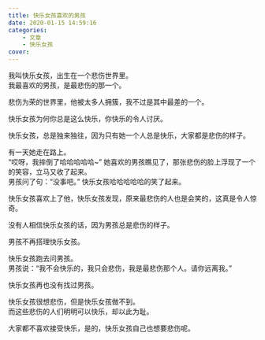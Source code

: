 ```yaml
---
title: 快乐女孩喜欢的男孩
date: 2020-01-15 14:59:16
categories: 
    - 文章
    - 快乐女孩
cover: 
---
```

我叫快乐女孩，出生在一个悲伤世界里。    
我最喜欢的男孩，是最悲伤的那一个。      

悲伤为荣的世界里，他被太多人拥簇，我不过是其中最差的一个。  

快乐女孩为何你总是这么快乐，你快乐的令人讨厌。  

快乐女孩，总是独来独往，因为只有她一个人总是快乐，大家都是悲伤的样子。  

有一天她走在路上。  
“哎呀，我摔倒了哈哈哈哈哈~” 
她喜欢的男孩瞧见了，那张悲伤的脸上浮现了一个的笑容，立马又收了起来。    
男孩问了句：“没事吧。”
快乐女孩哈哈哈哈哈的笑了起来。  

快乐女孩喜欢上了他，快乐女孩发现，原来最悲伤的人也是会笑的，这真是令人惊奇。    

没有人相信快乐女孩的话，因为男孩总是悲伤的样子。    

男孩不再搭理快乐女孩。  

快乐女孩跑去问男孩。    
男孩说：“我不会快乐的，我只会悲伤，我是最悲伤那个人。请你远离我。”  

快乐女孩再也没有找过男孩。  

快乐女孩很想悲伤，但是快乐女孩做不到。  
而这些悲伤的人们明明可以快乐，却以此为耻。  

大家都不喜欢接受快乐，是的，快乐女孩自己也想要悲伤呢。